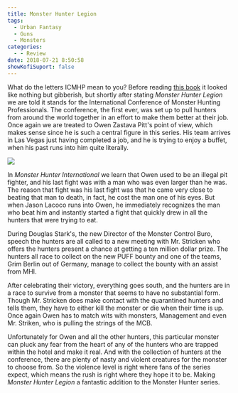 ```yaml
---
title: Monster Hunter Legion
tags:
  - Urban Fantasy
  - Guns
  - Monsters
categories:
  - - Review
date: 2018-07-21 8:50:58
showKofiSuport: false
---
```


What do the letters ICMHP mean to you?  Before reading [this book](https://www.amazon.com/gp/product/1451639066/ref=as_li_tl?ie=UTF8&camp=1789&creative=9325&creativeASIN=1451639066&linkCode=as2&tag=mysite009e-20&linkId=e681ee5f7468edef258ac94407bceb20) it looked like nothing but gibberish, but shortly after stating _Monster Hunter Legion_ we are told it stands for the International Conference of Monster Hunting Professionals.  The conference, the first ever, was set up to pull hunters from around the world together in an effort to make them better at their job.  Once again we are treated to Owen Zastava Pitt's point of view, which makes sense since he is such a central figure in this series.  His team arrives in Las Vegas just having completed a job, and he is trying to enjoy a buffet, when his past runs into him quite literally.<!-- more --><div class="embedded-image-left">![](./monster-hunter-legion.jpg)</div>

In _Monster Hunter International_ we learn that Owen used to be an illegal pit fighter, and his last fight was with a man who was even larger than he was.  The reason that fight was his last fight was that he came very close to beating that man to death, in fact, he cost the man one of his eyes.  But when Jason Lacoco runs into Owen, he immediately recognizes the man who beat him and instantly started a fight that quickly drew in all the hunters that were trying to eat.

During Douglas Stark's, the new Director of the Monster Control Buro, speech the hunters are all called to a new meeting with Mr. Stricken who offers the hunters present a chance at getting a ten million dollar prize.  The hunters all race to collect on the new PUFF bounty and one of the teams, Grim Berlin out of Germany, manage to collect the bounty with an assist from MHI.

After celebrating their victory, everything goes south, and the hunters are in a race to survive from a monster that seems to have no substantial form.  Though Mr. Stricken does make contact with the quarantined hunters and tells them, they have to either kill the monster or die when their time is up.  Once again Owen has to match wits with monsters, Management and even Mr. Striken, who is pulling the strings of the MCB.

Unfortunately for Owen and all the other hunters, this particular monster can pluck any fear from the heart of any of the hunters who are trapped within the hotel and make it real.  And with the collection of hunters at the conference, there are plenty of nasty and violent creatures for the monster to choose from.  So the violence level is right where fans of the series expect, which means the rush is right where they hope it to be.  Making _Monster Hunter Legion_ a fantastic addition to the Monster Hunter series.